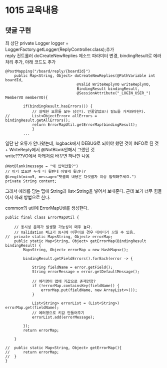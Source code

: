 # 1015 교육내용
## 댓글 구현
최 상단 private Logger logger = LoggerFactory.getLogger(ReplyController.class);추가</br>
reply 컨트롤러 doCreateNewReplies 메소드 파라미터 변경, bindingResult로 에러처리 추가, 아래 코드도 추가</br>
```
@PostMapping("/board/reply/{boardId}")
	public Map<String, Object> doCreateNewReplies(@PathVariable int boardId,
								@Valid WriteReplyVO writeReplyVO,
								BindingResult bindingResult,
								@SessionAttribute("_LOGIN_USER_") MemberVO memberVO){
		
		if(bindingResult.hasErrors()) {
			// 실패한 오류들 모두 담긴다. 인줄알았으나 필드를 가져와야한다.
//			List<ObjectError> allErrors = bindingResult.getAllErrors();
			return ErrorMapUtil.getErrorMap(bindingResult);
			}
		...
```
일단 난 오류가 안나왔는데, logback에서 DEBUG로 되어야 했던 것이 INFO로 된 것 + WriteReply에서 @NotBlank안해서 그랬던 것</br>
write???VO에서 아래처럼 바꾸면 하나만 나옴</br>
```
@NotBlank(message = "왜 입력안함?")
// 이거 없으면 두개 다 될텐데 어떻게 될려나?
@Length(min=5, message="댓글의 내용은 다섯글자 이상 입력해주세요.")
private String content;
```
그래서 에러를 담는 맵에 String과 list<String을 넣어서 보내준다. 근데 보기 너무 힘들어서 아래 방법으로 한다.</br>

common의 util에 ErrorMapUtil를 생성한다.</br>
```
public final class ErrorMapUtil {

	// 동시성 문제가 발생할 가능성이 매우 높다.
	// Validation 체크가 동시에 이루어질 경우 데이터가 꼬일 수 있음.
//	private static Map<String, Object> errorMap;
	public static Map<String, Object> getErrorMap(BindingResult bindingResult) {
		Map<String, Object> errorMap = new HashMap<>();

		bindingResult.getFieldErrors().forEach(error -> {
			
			String fieldName = error.getField();	
			String errorMessage = error.getDefaultMessage();
					
			// 에러명이 맵에 키값으로 존재안함?
			if (!errorMap.containsKey(fieldName)) {
				errorMap.put(fieldName, new ArrayList<>());
			}

			List<String> errorList = (List<String>) errorMap.get(fieldName);
			// 에러명으로 키값 만들어주기
			errorList.add(errorMessage);

		});
		return errorMap;

	}

//	public static Map<String, Object> getErrorMap(){
//		return errorMap;
//	}
}
```



